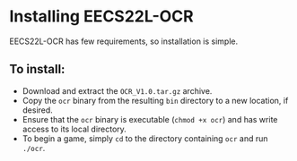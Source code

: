 Installing EECS22L-OCR
======================

EECS22L-OCR has few requirements, so installation is simple.

To install:
-----------

* Download and extract the `OCR_V1.0.tar.gz` archive.
* Copy the `ocr` binary from the resulting `bin` directory to a new location, if desired.
* Ensure that the `ocr` binary is executable (`chmod +x ocr`) and has write access to its local directory.
* To begin a game, simply `cd` to the directory containing `ocr` and run `./ocr`.
